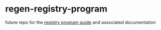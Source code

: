 # regen-registry-program

future repo for the [registry program guide](https://regen-registry.s3.amazonaws.com/Regen+Registry+Program+Guide.pdf) and associated documentation 
